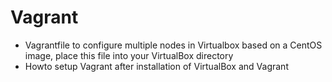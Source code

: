 # Vagrant
- Vagrantfile to configure multiple nodes in Virtualbox based on a CentOS image, place this file into your VirtualBox directory
- Howto setup Vagrant after installation of VirtualBox and Vagrant
